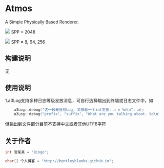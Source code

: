 # Atmos

A Simple Physically Based Renderer.

![](https://farm2.staticflickr.com/1669/24789050653_82461a55ce_z.jpg)
SPP = 2048

![](https://farm2.staticflickr.com/1540/25322785881_f7618259b0_z.jpg)
SPP = 8, 64, 256

## 构建说明

无



## 使用说明

1.a3Log支持多种日志等级发放消息，可自行选择输出到终端或日志文件中，如

```cpp
    a3Log::debug("这一段是信息Log, 紧接着一个int变量: a = %d\n", a);
    a3Log::debug("prefix", "suffix", "What are you talking about. %d\n", a);
```
但输出到文件部分目前不支持中文或者其他UTF8字符

## 关于作者

``` cpp
int 官某某 = "Bingo";

char[] 个人博客 = "http://bentleyblanks.github.io";
```


